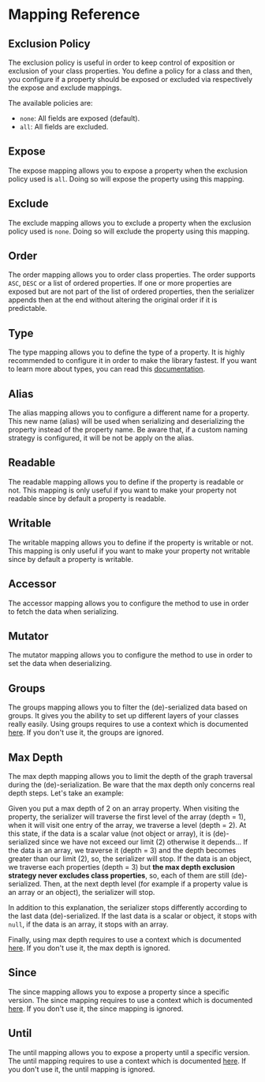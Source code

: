 # Mapping Reference

## Exclusion Policy

The exclusion policy is useful in order to keep control of exposition or exclusion of your class properties. You 
define a policy for a class and then, you configure if a property should be exposed or excluded via respectively the 
expose and exclude mappings.

The available policies are:

 - `none`: All fields are exposed (default).
 - `all`: All fields are excluded.

## Expose

The expose mapping allows you to expose a property when the exclusion policy used is `all`. Doing so will expose the 
property using this mapping.

## Exclude

The exclude mapping allows you to exclude a property when the exclusion policy used is `none`. Doing so will exclude 
the property using this mapping.

## Order

The order mapping allows you to order class properties. The order supports `ASC`, `DESC` or a list of ordered 
properties. If one or more properties are exposed but are not part of the list of ordered properties, then the 
serializer appends then at the end without altering the original order if it is predictable.

## Type

The type mapping allows you to define the type of a property. It is highly recommended to configure it in order to make 
the library fastest. If you want to learn more about types, you can read this [documentation](/doc/type.md).

## Alias

The alias mapping allows you to configure a different name for a property. This new name (alias) will be used when 
serializing and deserializing the property instead of the property name. Be aware that, if a custom naming strategy is 
configured, it will be not be apply on the alias.

## Readable

The readable mapping allows you to define if the property is readable or not. This mapping is only useful if you want 
to make your property not readable since by default a property is readable.

## Writable

The writable mapping allows you to define if the property is writable or not. This mapping is only useful if you want 
to make your property not writable since by default a property is writable.

## Accessor

The accessor mapping allows you to configure the method to use in order to fetch the data when serializing.

## Mutator

The mutator mapping allows you to configure the method to use in order to set the data when deserializing.

## Groups

The groups mapping allows you to filter the (de)-serialized data based on groups. It gives you the ability to set up 
different layers of your classes really easily. Using groups requires to use a context which is documented 
[here](/doc/context.md). If you don't use it, the groups are ignored.

## Max Depth

The max depth mapping allows you to limit the depth of the graph traversal during the (de)-serialization. Be ware that 
the max depth only concerns real depth steps. Let's take an example:

Given you put a max depth of 2 on an array property. When visiting the property, the serializer will traverse the 
first level of the array (depth = 1), when it will visit one entry of the array, we traverse a level (depth = 2). At 
this state, if the data is a scalar value (not object or array), it is (de)-serialized since we have not exceed our 
limit (2) otherwise it depends... If the data is an array, we traverse it (depth = 3) and the depth becomes greater than
our limit (2), so, the serializer will stop. If the data is an object, we traverse each properties (depth = 3) but 
**the max depth exclusion strategy never excludes class properties**, so, each of them are still (de)-serialized. Then, 
at the next depth level (for example if a property value is an array or an object), the serializer will stop.

In addition to this explanation, the serializer stops differently according to the last data (de)-serialized. If the 
last data is a scalar or object, it stops with `null`, if the data is an array, it stops with an array.
 
Finally, using max depth requires to use a context which is documented [here](/doc/context.md). If you don't use it, 
the max depth is ignored.

## Since

The since mapping allows you to expose a property since a specific version. The since mapping requires to use a context 
which is documented [here](/doc/context.md). If you don't use it, the since mapping is ignored.

## Until

The until mapping allows you to expose a property until a specific version. The until mapping requires to use a context 
which is documented [here](/doc/context.md). If you don't use it, the until mapping is ignored.
